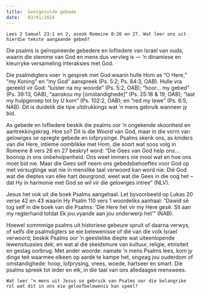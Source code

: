 ```yaml
---
title:  Geesgevulde gebede
date:   03/01/2024
---
```


`Lees 2 Samuel 23:1 en 2, asook Romeine 8:26 en 27. Wat leer ons uit hierdie tekste aangaande gebed?`

Die psalms is geïnspireerde gebedere en lofliedere van Israel van ouds, waarin die stemme van God en mens dus vervleg is — ’n dinamiese en kleurryke versameling interaksies met God.

Die psalmdigters voer ’n gesprek met God waarin hulle Hom as “O Here,” “my Koning” en “my God” aanspreek (Ps. 5:2; Ps. 84:3, OAB). Hulle vra gereeld vir God: “luister na my woorde” (Ps. 5:2, OAB); “hoor… my gebed” (Ps. 39:13, OAB), “aanskou my [omstandighede]” (Ps. 25:18 & 19, OAB); “laat my hulpgeroep tot by U kom” (Ps. 102:2, OAB); en “red my lewe” (Ps. 6:5, NAB). Dit is duidelik die tipe uitdrukkings wat ’n mens gebruik wanneer jy bid.

As gebede en lofliedere beskik die psalms oor ’n ongekende skoonheid en aantrekkingskrag. Hoe so? Dit is die Woord van God, maar in die vorm van gelowiges se opregte gebede en lofprysinge. Psalms skenk ons, as kinders van die Here, intieme oomblikke met Hom, die soort wat soos volg in Romeine 8 vers 26 en 27 beskryf word: “Die Gees van God help ons… boonop in ons onbeholpenheid. Ons weet immers nie mooi wat en hoe ons moet bid nie. Maar die Gees self neem ons gebedsbehoeftes voor God op met versugtinge wat nie in menslike taal verwoord kan word nie. Dié God wat die dieptes van elke hart deurgrond, weet wat die Gees in die oog het – dat Hy in harmonie met God se wil vir die gelowiges intree” (NLV).

Jesus het ook uit die boek Psalms aangehaal. Let byvoorbeeld op Lukas 20 verse 42 en 43 waarin Hy Psalm 110 vers 1 woordeliks aanhaal: “Dawid sê tog self in die boek van die Psalms: ‘Die Here het vir my Here gesê: Sit aan my regterhand totdat Ek jou vyande aan jou onderwerp het’” (NAB).

Hoewel sommmige psalms uit historiese gebeure spruit of daarna verwys, of selfs die psalmdigters se eie belewenisse of dié van die volk Israel verwoord; beskik Psalms oor ’n geestelike diepte wat uiteenlopende lewensituasies dek; en wat al die skeidsmure van kultuur, religie, etnisiteit en geslag oorbrug. Met ander woorde: namate ’n mens Psalms lees, kom jy dinge teë waarmee elkeen op aarde te kampe het, ongeag jou ouderdom of omstandighede: hoop, lofprysing, vrees, woede, hartseer en smart. Die psalms spreek tot ieder en elk, in die taal van ons alledaagse menswees.

`Wat leer ’n mens uit Jesus se gebruik van Psalms oor die belangrike rol wat dit in ons eie geloofbelewenis kan speel?`